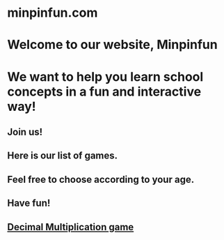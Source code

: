 # minpinfun.com

# Welcome to our website, Minpinfun
# We want to help you learn school concepts in a fun and interactive way!
## Join us!
## Here is our list of games.
## Feel free to choose according to your age.
## Have fun!

## [Decimal Multiplication game](/20250330_decimalmultiplic/)
